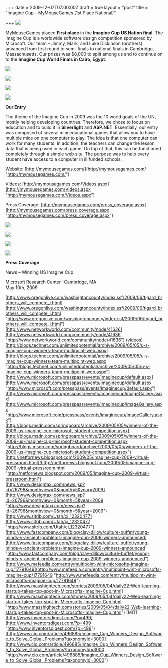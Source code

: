 +++
date = 2009-12-07T07:00:00Z
draft = true
layout = "post"
title = "Imagine Cup – MyMouseGames (1st Place National)"

+++
![](https://d3efwhw5kd1q0b.cloudfront.net/Media/IC09_Logo_reversed.png)

MyMouseGames placed **First place** in the **Imagine Cup US Nation final**. The imagine Cup is a worldwide software design competition sponsored by Microsoft. Our team – Jimmy, Mark, and Luke Dickinson (brothers) advanced from first round to semi-finals to national finals in Cambridge, Massachusetts. Our prizes was $8,000 to split among us and to continue on to the **Imagine Cup World Finals in Cairo, Egypt**.

![](https://d3efwhw5kd1q0b.cloudfront.net/Media/dsc02020.jpg)

![](https://d3efwhw5kd1q0b.cloudfront.net/Media/dsc02013.jpg)

![](https://d3efwhw5kd1q0b.cloudfront.net/Media/awards_web.jpg)

![](https://d3efwhw5kd1q0b.cloudfront.net/Media/imaginecup2bus2bwinners.png)

**Our Entry**

The theme of the Imagine Cup in 2009 was the 10 world goals of the UN, mostly helping developing countries. Therefore, we chose to focus on education and to build it in **Silverlight** and **ASP.NET**. Essentially, our entry was composed of several mini educational games that allow you to have multiple mice on one computer to play. The idea is that one computer can work for many students. In addition, the teachers can change the lesson data that is being used in each game. On top of that, this can be functioned completely through a simple web site. The purpose was to help every student have access to a computer in ill funded schools.

Website: [http://mymousegames.com/](http://mymousegames.com/ "http://mymousegames.com/")

Videos: [http://mymousegames.com/Videos.aspx](http://mymousegames.com/Videos.aspx "http://mymousegames.com/Videos.aspx")

Press Coverage: [http://mymousegames.com/press_coverage.aspx](http://mymousegames.com/press_coverage.aspx "http://mymousegames.com/press_coverage.aspx")

![](https://d3efwhw5kd1q0b.cloudfront.net/Media/bug300x400.jpg)

![](https://d3efwhw5kd1q0b.cloudfront.net/Media/teacher.png)

![](https://d3efwhw5kd1q0b.cloudfront.net/Media/monkey300x400.jpg)

![](https://d3efwhw5kd1q0b.cloudfront.net/Media/race300x400.jpg)

**Press Coverage**

News – Winning US Imagine Cup

Microsoft Research Center -Cambridge, MA  
May 10th, 2009

[http://www.oregonlive.com/washingtoncounty/index.ssf/2009/06/tigard_brothers_will_compete_i.html](http://www.oregonlive.com/washingtoncounty/index.ssf/2009/06/tigard_brothers_will_compete_i.html "http://www.oregonlive.com/washingtoncounty/index.ssf/2009/06/tigard_brothers_will_compete_i.html")  
[http://www.networkworld.com/community/node/41636](http://www.networkworld.com/community/node/41636 "http://www.networkworld.com/community/node/41636") (videos)  
[http://blogs.technet.com/unlimitedpotential/archive/2009/05/05/u-s-imagine-cup-winners-team-multipoint-web.aspx](http://blogs.technet.com/unlimitedpotential/archive/2009/05/05/u-s-imagine-cup-winners-team-multipoint-web.aspx "http://blogs.technet.com/unlimitedpotential/archive/2009/05/05/u-s-imagine-cup-winners-team-multipoint-web.aspx")  
[http://www.microsoft.com/presspass/events/imaginecup/default.aspx](http://www.microsoft.com/presspass/events/imaginecup/default.aspx "http://www.microsoft.com/presspass/events/imaginecup/default.aspx")  
[http://www.microsoft.com/presspass/events/imaginecup/imageGallery.aspx](http://www.microsoft.com/presspass/events/imaginecup/imageGallery.aspx "http://www.microsoft.com/presspass/events/imaginecup/imageGallery.aspx")  
[http://blogs.msdn.com/springboard/archive/2009/05/05/winners-of-the-2009-us-imagine-cup-microsoft-student-competition.aspx](http://blogs.msdn.com/springboard/archive/2009/05/05/winners-of-the-2009-us-imagine-cup-microsoft-student-competition.aspx "http://blogs.msdn.com/springboard/archive/2009/05/05/winners-of-the-2009-us-imagine-cup-microsoft-student-competition.aspx")  
[http://netfornews.blogspot.com/2009/05/imagine-cup-2009-virtual-pressroom.html](http://netfornews.blogspot.com/2009/05/imagine-cup-2009-virtual-pressroom.html "http://netfornews.blogspot.com/2009/05/imagine-cup-2009-virtual-pressroom.html")  
[http://www.designtaxi.com/news.jsp?id=26796&monthview=0&month=5&year=2009](http://www.designtaxi.com/news.jsp?id=26796&monthview=0&month=5&year=2009 "http://www.designtaxi.com/news.jsp?id=26796&monthview=0&month=5&year=2009")  
[http://www.sltrib.com/Utah/ci_12320477](http://www.sltrib.com/Utah/ci_12320477 "http://www.sltrib.com/Utah/ci_12320477")  
[http://www.fastcompany.com/blog/clay-dillow/culture-buffet/young-minds-v-ancient-problems-imagine-cup-2009-winners-announced](http://www.fastcompany.com/blog/clay-dillow/culture-buffet/young-minds-v-ancient-problems-imagine-cup-2009-winners-announced "http://www.fastcompany.com/blog/clay-dillow/culture-buffet/young-minds-v-ancient-problems-imagine-cup-2009-winners-announced")  
[http://www.mefeedia.com/entry/multipoint-wint-microsofts-imagine-cup/17791649](http://www.mefeedia.com/entry/multipoint-wint-microsofts-imagine-cup/17791649 "http://www.mefeedia.com/entry/multipoint-wint-microsofts-imagine-cup/17791649")  
[http://www.masshightech.com/stories/2009/05/04/daily22-Web-learning-startup-takes-top-spot-in-Microsofts-Imagine-Cup.html](http://www.masshightech.com/stories/2009/05/04/daily22-Web-learning-startup-takes-top-spot-in-Microsofts-Imagine-Cup.html "http://www.masshightech.com/stories/2009/05/04/daily22-Web-learning-startup-takes-top-spot-in-Microsofts-Imagine-Cup.html") (MIT)  
[http://www.inventorsdigest.com/?p=499](http://www.inventorsdigest.com/?p=499 "http://www.inventorsdigest.com/?p=499")  
[http://www.cio.com/article/496885/Imagine_Cup_Winners_Design_Software_to_Solve_Global_Problems?taxonomyId=3000](http://www.cio.com/article/496885/Imagine_Cup_Winners_Design_Software_to_Solve_Global_Problems?taxonomyId=3000 "http://www.cio.com/article/496885/Imagine_Cup_Winners_Design_Software_to_Solve_Global_Problems?taxonomyId=3000")